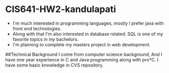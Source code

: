 # CIS641-HW2-kandulapati

- I'm much interested in programming languages, mostly I prefer java with front end technologies.
- Along with that I'm also interested in database related. SQL is one of my favorite topics in my bachelors.
- I'm planning to complete my masters project in web development.

##Technical Background
I come from computer science background, And I have one year experience in C and Java programming along with pro*C. I have some basic knowledge in CVS repository. 

